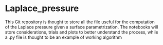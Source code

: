 # Laplace_pressure

This Git repository is thought to store all the file useful for the computation of the Laplace pressure given a surface parametrization.
The notebooks will store considerations, trials and plots to better understand the process, while a .py file is thought to be an example of working algorithm 
